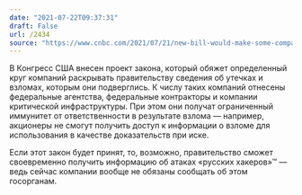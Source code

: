 ```yaml
---
date: "2021-07-22T09:37:31"
draft: False
url: /2434
source: "https://www.cnbc.com/2021/07/21/new-bill-would-make-some-companies-report-cyber-attacks-to-government.html"
---
```


В Конгресс США внесен проект закона, который обяжет определенный круг компаний раскрывать правительству сведения об утечках и взломах, которым они подверглись. К числу таких компаний отнесены федеральные агентства, федеральные контракторы и компании критической инфраструктуры. При этом они получат ограниченный иммунитет от ответственности в результате взлома — например, акционеры не смогут получить доступ к информации о взломе для использования в качестве доказательств при иске.

Если этот закон будет принят, то, возможно, правительство сможет своевременно получить информацию об атаках «русских хакеров»™ — ведь сейчас компании вообще не обязаны сообщать об этом госорганам.
